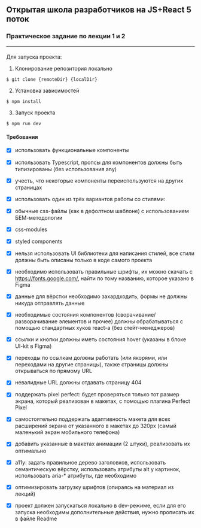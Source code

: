 ## Открытая школа разработчиков на JS+React 5 поток

### Практическое задание по лекции 1 и 2
---
####

Для запуска проекта:

1. Клонирование репозитория локально
```
$ git clone {remoteDir} {localDir}
```
2. Установка зависимостей
```
$ npm install
```
3. Запуск проекта
```
$ npm run dev
```


#### Требования

- [x] использовать функциональные компоненты

- [x] использовать Typescript, пропсы для компонентов должны быть типизированы (без использования any)

- [x] учесть, что некоторые компоненты переиспользуются на других страницах

- [x] использовать один из трёх вариантов работы со стилями:

- [x] обычные css-файлы (как в дефолтном шаблоне) с использованием БЕМ-методологии

- [x] css-modules

- [x] styled components

- [x] нельзя использовать UI библиотеки для написания стилей, все стили должны быть описаны только в коде самого проекта

- [x] необходимо использовать правильные шрифты, их можно скачать с https://fonts.google.com/, найти по тому названию, которое указано в Figma

- [x] данные для вёрстки необходимо захардкодить, формы не должны никуда отправлять данные

- [x] необходимые состояния компонентов (сворачивание/разворачивание элементов и прочее) должны обрабатываться с помощью стандартных хуков react-a (без стейт-менеджеров)

- [x] ссылки и кнопки должны иметь состояния hover (указаны в блоке UI-kit в Figma)

- [x] переходы по ссылкам должны работать (или якорями, или переходами на другие страницы), также страницы должны открываться по прямому URL

- [x] невалидные URL должны отдавать страницу 404

- [x] поддержать pixel perfect: будет проверяться только тот размер экрана, который реализован в макетах, с помощью плагина Perfect Pixel

- [x] самостоятельно поддержать адаптивность макета для всех расширений экрана от указанного в макетах до 320px (самый маленький экран мобильного телефона)

- [x] добавить указанные в макетах анимации (2 штуки), реализовать их оптимально

- [x] a11y: задать правильное дерево заголовков, использовать семантическую вёрстку, использовать атрибуты alt у картинок, использовать aria-* атрибуты, где необходимо

- [x] оптимизировать загрузку шрифтов (опираясь на материал из лекций)

- [x] проект должен запускаться локально в dev-режиме, если для его запуска необходимы дополнительные действия, нужно прописать их в файле Readme